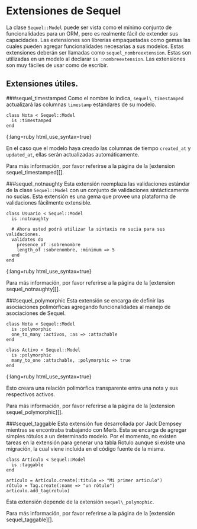 # Extensiones de Sequel
La clase ``Sequel::Model`` puede ser vista 
como el mínimo conjunto de funcionalidades para un ORM, 
pero es realmente fácil de extender sus capacidades.
Las extensiones son librerías empaquetadas como gemas 
las cuales pueden agregar funcionalidades necesarias a sus modelos.
Estas extensiones deberán ser llamadas como ``sequel_nombreextension``.
Estas son utilizadas en un modelo al declarar ``is :nombreextension``.
Las extensiones son muy fáciles de usar como de escribir.

## Extensiones útiles.
###sequel\_timestamped
Como el nombre lo indica, ``sequel\_timestamped`` actualizará
las columnas ``timestamp`` estándares de su modelo.

    class Nota < Sequel::Model
      is :timestamped
    end
{:lang=ruby html_use_syntax=true}

En el caso que el modelo haya creado 
las columnas de tiempo ``created_at`` y ``updated_at``, 
ellas serán actualizadas automáticamente.

Para más información, por favor referirse a la 
página de la [extension sequel\_timestamped][].

###sequel\_notnaughty
Esta extensión reemplaza las validaciones estándar de la clase ``Sequel::Model``
con un conjunto de validaciones sintácticamente no sucias.
Esta extensión es una gema que provee 
una plataforma de validaciones fácilmente extensible.
    
    class Usuario < Sequel::Model
      is :notnaughty
      
      # Ahora usted podrá utilizar la sintaxis no sucia para sus validaciones.
      validates do
        presence_of :sobrenombre
        length_of :sobrenombre, :minimum => 5
      end
    end
{:lang=ruby html_use_syntax=true}

Para más información, por favor referirse a la 
página de la [extension sequel\_notnaughty][].

###sequel\_polymorphic
Esta extensión se encarga de definir las asociaciones polimórficas
agregando funcionalidades al manejo de asociaciones de Sequel.

    class Nota < Sequel::Model
      is :polymorphic
      one_to_many :activos, :as => :attachable
    end

    class Activo < Sequel::Model
      is :polymorphic
      many_to_one :attachable, :polymorphic => true
    end
{:lang=ruby html_use_syntax=true}

Esto creara una relación polimórfica transparente 
entra una nota y sus respectivos activos.

Para más información, por favor referirse a la 
página de la [extension sequel\_polymorphic][].

###sequel\_taggable
Esta extensión fue desarrollada por Jack Dempsey 
mientras se encontraba trabajando con Merb.
Esta se encarga de agregar simples rótulos a un determinado modelo.
Por el momento, no existen tareas en la extensión para generar una tabla Rotulo
aunque si existe una migración, la cual viene incluida en el código fuente de la misma.

    class Artículo < Sequel::Model
      is :taggable
    end
    
    artículo = Artículo.create(:titulo => "Mi primer articulo")
    rótulo = Tag.create(:name => "un rótulo")
    articulo.add_tag(rotulo)

Esta extensión depende de la extensión ``sequel\_polymophic``.

Para más información, por favor referirse a la 
página de la [extensión sequel\_taggable][].

[extensión sequel_timestamped]: http://github.com/bricooke/sequel_timestamped/tree/master
[extensión sequel_notnaughty]: http://github.com/boof/sequel_notnaughty/tree/master
[extensión sequel_polymorphic]: http://github.com/jackdempsey/sequel_polymorphic/tree/master
[extensión sequel_taggable]: http://github.com/jackdempsey/sequel_taggable/tree/master
